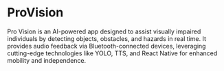 # ProVision
Pro Vision is an AI-powered app designed to assist visually impaired individuals by detecting objects, obstacles, and hazards in real time. It provides audio feedback via Bluetooth-connected devices, leveraging cutting-edge technologies like YOLO, TTS, and React Native for enhanced mobility and independence.
